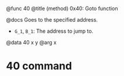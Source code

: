 @func 40
@title (method) 0x40: Goto function

@docs
Goes to the specified address.
- `G_1`, `B_1`: The address to jump to.


@data 40 x y
@arg x



# 40 command
